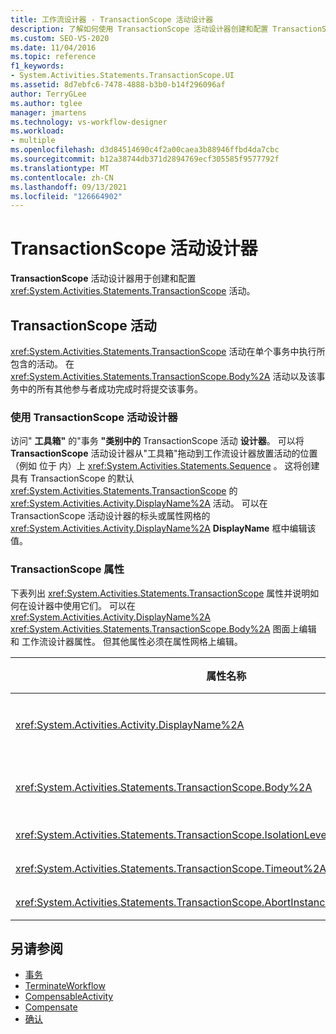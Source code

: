 ```yaml
---
title: 工作流设计器 - TransactionScope 活动设计器
description: 了解如何使用 TransactionScope 活动设计器创建和配置 TransactionScope 活动。
ms.custom: SEO-VS-2020
ms.date: 11/04/2016
ms.topic: reference
f1_keywords:
- System.Activities.Statements.TransactionScope.UI
ms.assetid: 8d7ebfc6-7478-4888-b3b0-b14f296096af
author: TerryGLee
ms.author: tglee
manager: jmartens
ms.technology: vs-workflow-designer
ms.workload:
- multiple
ms.openlocfilehash: d3d84514690c4f2a00caea3b88946ffbd4da7cbc
ms.sourcegitcommit: b12a38744db371d2894769ecf305585f9577792f
ms.translationtype: MT
ms.contentlocale: zh-CN
ms.lasthandoff: 09/13/2021
ms.locfileid: "126664902"
---
```

# <a name="transactionscope-activity-designer"></a>TransactionScope 活动设计器

**TransactionScope** 活动设计器用于创建和配置 <xref:System.Activities.Statements.TransactionScope> 活动。

## <a name="the-transactionscope-activity"></a>TransactionScope 活动

<xref:System.Activities.Statements.TransactionScope> 活动在单个事务中执行所包含的活动。 在 <xref:System.Activities.Statements.TransactionScope.Body%2A> 活动以及该事务中的所有其他参与者成功完成时将提交该事务。

### <a name="using-the-transactionscope-activity-designer"></a>使用 TransactionScope 活动设计器

访问" **工具箱"** 的"事务 **"类别中的** TransactionScope 活动 **设计器**。 可以将 **TransactionScope** 活动设计器从"工具箱"拖动到工作流设计器放置活动的位置（例如 位于 内）上 <xref:System.Activities.Statements.Sequence> 。 这将创建具有 TransactionScope 的默认 <xref:System.Activities.Statements.TransactionScope> 的 <xref:System.Activities.Activity.DisplayName%2A> 活动。 可以在 TransactionScope 活动设计器的标头或属性网格的 <xref:System.Activities.Activity.DisplayName%2A> **DisplayName** 框中编辑该值。

### <a name="the-transactionscope-properties"></a>TransactionScope 属性

下表列出 <xref:System.Activities.Statements.TransactionScope> 属性并说明如何在设计器中使用它们。 可以在 <xref:System.Activities.Activity.DisplayName%2A> <xref:System.Activities.Statements.TransactionScope.Body%2A> 图面上编辑 和 工作流设计器属性。 但其他属性必须在属性网格上编辑。

|属性名称|必选|使用情况|
|-|--------------|-|
|<xref:System.Activities.Activity.DisplayName%2A>|错误|<xref:System.Activities.Statements.TransactionScope> 活动的可选友好名称。 默认值为 TransactionScope。 虽然 <xref:System.Activities.Activity.DisplayName%2A> 值不是绝对必需的，但最好使用该属性值。|
|<xref:System.Activities.Statements.TransactionScope.Body%2A>|正确|指定要在单个事务中执行的活动。 若要添加活动，请从"工具箱"将活动拖放到 TransactionScope 活动设计器上的"正文"框中，提示 <xref:System.Activities.Statements.TransactionScope.Body%2A> 文本为"此处放置活动"。   |
|<xref:System.Activities.Statements.TransactionScope.IsolationLevel%2A>|正确|指定此 <xref:System.Transactions.IsolationLevel> 的 <xref:System.Activities.Statements.TransactionScope>。|
|<xref:System.Activities.Statements.TransactionScope.Timeout%2A>|错误|指定必须在其间完成事务的时间间隔（格式为 00:00:00，表示小时:分钟:秒）。 默认值为 1 分钟 (00:01:00)。|
|<xref:System.Activities.Statements.TransactionScope.AbortInstanceOnTransactionFailure*>|正确|指定指示在事务中止的情况下是否应中止工作流的值。|

## <a name="see-also"></a>另请参阅

- [事务](../workflow-designer/transaction-activity-designers.md)
- [TerminateWorkflow](../workflow-designer/terminateworkflow-activity-designer.md)
- [CompensableActivity](../workflow-designer/compensableactivity-activity-designer.md)
- [Compensate](../workflow-designer/compensate-activity-designer.md)
- [确认](../workflow-designer/confirm-activity-designer.md)
